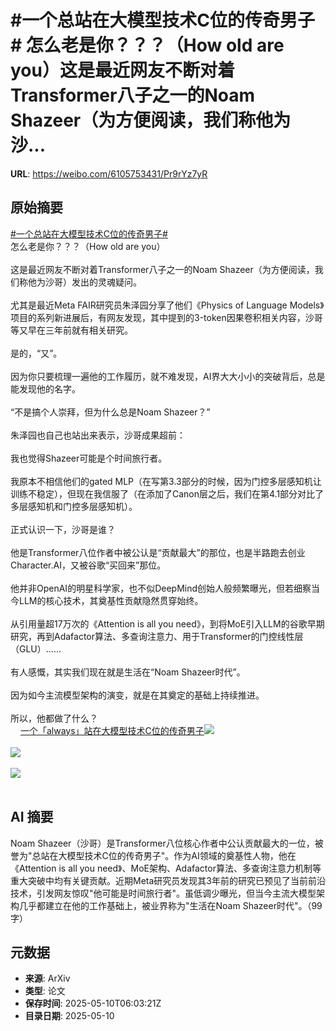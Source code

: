# #一个总站在大模型技术C位的传奇男子# 怎么老是你？？？（How old are you）这是最近网友不断对着Transformer八子之一的Noam Shazeer（为方便阅读，我们称他为沙...

**URL**: https://weibo.com/6105753431/Pr9rYz7yR

## 原始摘要

<a href="https://m.weibo.cn/search?containerid=231522type%3D1%26t%3D10%26q%3D%23%E4%B8%80%E4%B8%AA%E6%80%BB%E7%AB%99%E5%9C%A8%E5%A4%A7%E6%A8%A1%E5%9E%8B%E6%8A%80%E6%9C%AFC%E4%BD%8D%E7%9A%84%E4%BC%A0%E5%A5%87%E7%94%B7%E5%AD%90%23&amp;extparam=%23%E4%B8%80%E4%B8%AA%E6%80%BB%E7%AB%99%E5%9C%A8%E5%A4%A7%E6%A8%A1%E5%9E%8B%E6%8A%80%E6%9C%AFC%E4%BD%8D%E7%9A%84%E4%BC%A0%E5%A5%87%E7%94%B7%E5%AD%90%23" data-hide=""><span class="surl-text">#一个总站在大模型技术C位的传奇男子#</span></a> <br>怎么老是你？？？（How old are you）<br><br>这是最近网友不断对着Transformer八子之一的Noam Shazeer（为方便阅读，我们称他为沙哥）发出的灵魂疑问。<br><br>尤其是最近Meta FAIR研究员朱泽园分享了他们《Physics of Language Models》项目的系列新进展后，有网友发现，其中提到的3-token因果卷积相关内容，沙哥等又早在三年前就有相关研究。<br><br>是的，“又”。<br><br>因为你只要梳理一遍他的工作履历，就不难发现，AI界大大小小的突破背后，总是能发现他的名字。<br><br>“不是搞个人崇拜，但为什么总是Noam Shazeer？”<br><br>朱泽园也自己也站出来表示，沙哥成果超前：<br><br>我也觉得Shazeer可能是个时间旅行者。<br><br>我原本不相信他们的gated MLP（在写第3.3部分的时候，因为门控多层感知机让训练不稳定），但现在我信服了（在添加了Canon层之后，我们在第4.1部分对比了多层感知机和门控多层感知机）。<br><br>正式认识一下，沙哥是谁？<br><br>他是Transformer八位作者中被公认是“贡献最大”的那位，也是半路跑去创业Character.AI，又被谷歌“买回来”那位。<br><br>他并非OpenAI的明星科学家，也不似DeepMind创始人般频繁曝光，但若细察当今LLM的核心技术，其奠基性贡献隐然贯穿始终。<br><br>从引用量超17万次的《Attention is all you need》，到将MoE引入LLM的谷歌早期研究，再到Adafactor算法、多查询注意力、用于Transformer的门控线性层（GLU）……<br><br>有人感慨，其实我们现在就是生活在“Noam Shazeer时代”。<br><br>因为如今主流模型架构的演变，就是在其奠定的基础上持续推进。<br><br>所以，他都做了什么？<br><a href="https://weibo.cn/sinaurl?u=https%3A%2F%2Fmp.weixin.qq.com%2Fs%2FUSqd0EDbJtbU87hV7jdV5Q" data-hide=""><span class="url-icon"><img style="width: 1rem;height: 1rem" src="https://h5.sinaimg.cn/upload/2015/09/25/3/timeline_card_small_web_default.png" referrerpolicy="no-referrer"></span><span class="surl-text">一个「always」站在大模型技术C位的传奇男子</span></a><img style="" src="https://tvax2.sinaimg.cn/large/006Fd7o3ly1i1a82ia0idj30u00ye4ku.jpg" referrerpolicy="no-referrer"><br><br><img style="" src="https://tvax1.sinaimg.cn/large/006Fd7o3ly1i1a82nrqb4j30u00mnam7.jpg" referrerpolicy="no-referrer"><br><br><img style="" src="https://tvax1.sinaimg.cn/large/006Fd7o3ly1i1a82rfab5j30u00h2goy.jpg" referrerpolicy="no-referrer"><br><br>

## AI 摘要

Noam Shazeer（沙哥）是Transformer八位核心作者中公认贡献最大的一位，被誉为"总站在大模型技术C位的传奇男子"。作为AI领域的奠基性人物，他在《Attention is all you need》、MoE架构、Adafactor算法、多查询注意力机制等重大突破中均有关键贡献。近期Meta研究员发现其3年前的研究已预见了当前前沿技术，引发网友惊叹"他可能是时间旅行者"。虽低调少曝光，但当今主流大模型架构几乎都建立在他的工作基础上，被业界称为"生活在Noam Shazeer时代"。（99字）

## 元数据

- **来源**: ArXiv
- **类型**: 论文
- **保存时间**: 2025-05-10T06:03:21Z
- **目录日期**: 2025-05-10
